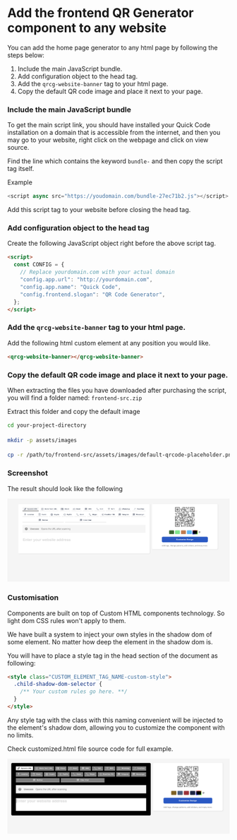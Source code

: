 # Add the frontend QR Generator component to any website

You can add the home page generator to any html page by following the steps below:

1. Include the main JavaScript bundle.
2. Add configuration object to the head tag.
3. Add the `qrcg-website-banner` tag to your html page.
4. Copy the default QR code image and place it next to your page.

### Include the main JavaScript bundle

To get the main script link, you should have installed your Quick Code installation on a domain that is accessible from the internet, and then you may go to your website, right click on the webpage and click on view source.

Find the line which contains the keyword `bundle-` and then copy the script tag itself.

Example

```javascript
<script async src="https://youdomain.com/bundle-27ec71b2.js"></script>
```

Add this script tag to your website before closing the head tag.

### Add configuration object to the head tag

Create the following JavaScript object right before the above script tag.

```html
<script>
  const CONFIG = {
    // Replace yourdomain.com with your actual domain
    "config.app.url": "http://yourdomain.com",
    "config.app.name": "Quick Code",
    "config.frontend.slogan": "QR Code Generator",
  };
</script>
```

### Add the `qrcg-website-banner` tag to your html page.

Add the following html custom element at any position you would like.

```html
<qrcg-website-banner></qrcg-website-banner>
```

### Copy the default QR code image and place it next to your page.

When extracting the files you have downloaded after purchasing the script, you will find a folder named: `frontend-src.zip`

Extract this folder and copy the default image

```bash
cd your-project-directory

mkdir -p assets/images

cp -r /path/to/frontend-src/assets/images/default-qrcode-placeholder.png assets/images
```

### Screenshot

The result should look like the following

![Screenshot](screenshot.png)

### Customisation

Components are built on top of Custom HTML components technology. So light dom CSS rules won't apply to them.

We have built a system to inject your own styles in the shadow dom of some element. No matter how deep the element in the shadow dom is.

You will have to place a style tag in the head section of the document as following:

```html
<style class="CUSTOM_ELEMENT_TAG_NAME-custom-style">
  .child-shadow-dom-selector {
    /** Your custom rules go here. **/
  }
</style>
```

Any style tag with the class with this naming convenient will be injected to the element's shadow dom, allowing you to customize the component with no limits.

Check customized.html file source code for full example.

![Style customization screenshot](customized-screenshot.png)
